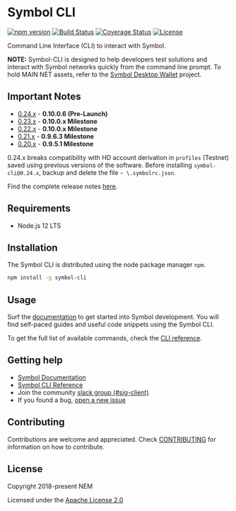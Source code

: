# Symbol CLI

[![npm version](https://badge.fury.io/js/symbol-cli.svg)](https://badge.fury.io/js/symbol-cli)
[![Build Status](https://api.travis-ci.com/nemtech/symbol-cli.svg?branch=main)](https://travis-ci.com/nemtech/symbol-cli)
[![Coverage Status](https://coveralls.io/repos/github/nemtech/symbol-cli/badge.svg?branch=main)](https://coveralls.io/github/nemtech/symbol-cli?branch=main)
[![License](https://img.shields.io/badge/License-Apache%202.0-blue.svg)](https://opensource.org/licenses/Apache-2.0)

Command Line Interface (CLI) to interact with Symbol.

**NOTE:** Symbol-CLI is designed to help developers test solutions and interact with Symbol networks quickly from the command line prompt. To hold MAIN NET assets, refer to the [Symbol Desktop Wallet](https://github.com/nemfoundation/symbol-desktop-wallet) project.

## Important Notes

- [0.24.x](CHANGELOG.md#0240-02-Feb-2021) - **0.10.0.6 (Pre-Launch)**
- [0.23.x](CHANGELOG.md#0230-15-Jan-2021) - **0.10.0.x Milestone**
- [0.22.x](CHANGELOG.md#0220-06-Oct-2020) - **0.10.0.x Milestone**
- [0.21.x](CHANGELOG.md#0211-31-Jul-2020) - **0.9.6.3 Milestone**
- [0.20.x](CHANGELOG.md#0201-27-May-2020) - **0.9.5.1 Milestone**

0.24.x breaks compatibility with HD account derivation in ``profiles`` (Testnet) saved using previous versions of the software.
Before installing ``symbol-cli@0.24.x``, backup and delete the file ``~ \.symbolrc.json``.

Find the complete release notes [here](CHANGELOG.md).

## Requirements

- Node.js 12 LTS

## Installation

The Symbol CLI is distributed using the node package manager ``npm``.

```bash
npm install -g symbol-cli
```

## Usage

Surf the [documentation][docs] to get started into Symbol development.
You will find self-paced guides and useful code snippets using the Symbol CLI.

To get the full list of available commands, check the [CLI reference][ref].

## Getting help

- [Symbol Documentation][docs]
- [Symbol CLI Reference][ref]
- Join the community [slack group (#sig-client)][slack]
- If you found a bug, [open a new issue][issues]

## Contributing

Contributions are welcome and appreciated.
Check [CONTRIBUTING](CONTRIBUTING.md) for information on how to contribute.

## License

Copyright 2018-present NEM

Licensed under the [Apache License 2.0](LICENSE)

[self]: https://github.com/nemtech/symbol-cli
[docs]: http://nemtech.github.io/getting-started/setup-workstation.html
[ref]: https://nemtech.github.io/cli.html
[issues]: https://github.com/nemtech/symbol-cli/issues
[slack]: https://join.slack.com/t/nem2/shared_invite/zt-j0xtyrr8-dJ9p0~Lua4lJx9ZoLbq7mg
